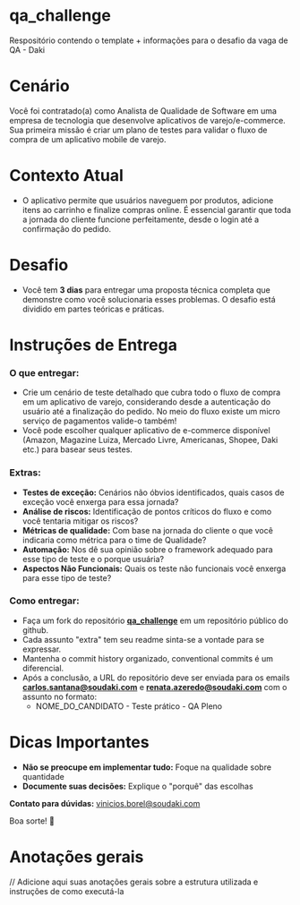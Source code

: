 # qa_challenge
Respositório contendo o template + informações para o desafio da vaga de QA - Daki

# **Cenário**

Você foi contratado(a) como Analista de Qualidade de Software em uma empresa de tecnologia que desenvolve aplicativos de varejo/e-commerce. Sua primeira missão é criar um plano de testes para validar o fluxo de compra de um aplicativo mobile de varejo.

# **Contexto Atual**

- O aplicativo permite que usuários naveguem por produtos, adicione itens ao carrinho e finalize compras online. É essencial garantir que toda a jornada do cliente funcione perfeitamente, desde o login até a confirmação do pedido.

# **Desafio**

- Você tem **3 dias** para entregar uma proposta técnica completa que demonstre como você solucionaria esses problemas. O desafio está dividido em partes teóricas e práticas.

# **Instruções de Entrega**

### O que entregar:

- Crie um cenário de teste detalhado que cubra todo o fluxo de compra em um aplicativo de varejo, considerando desde a autenticação do usuário até a finalização do pedido. No meio do fluxo existe um micro serviço de pagamentos valide-o também!
- Você pode escolher qualquer aplicativo de e-commerce disponível (Amazon, Magazine Luiza, Mercado Livre, Americanas, Shopee, Daki etc.) para basear seus testes.

### Extras:
- **Testes de exceção:** Cenários não óbvios identificados, quais casos de exceção você enxerga para essa jornada?
- **Análise de riscos:** Identificação de pontos críticos do fluxo e como você tentaria mitigar os riscos?
- **Métricas de qualidade:** Com base na jornada do cliente o que você indicaria como métrica para o time de Qualidade? 
- **Automação:** Nos dê sua opinião sobre o framework adequado para esse tipo de teste e o porque usuária? 
- **Aspectos Não Funcionais:** Quais os teste não funcionais você enxerga para esse tipo de teste?

### Como entregar:

- Faça um fork do repositório [**qa_challenge**](https://github.com/JOKR-Services/qa_challenge/fork) em um repositório público do github.
- Cada assunto "extra" tem seu readme sinta-se a vontade para se expressar. 
- Mantenha o commit history organizado, conventional commits é um diferencial.
- Após a conclusão, a URL do repositório deve ser enviada para os emails **carlos.santana@soudaki.com** e **renata.azeredo@soudaki.com** com o assunto no formato:
    - NOME_DO_CANDIDATO - Teste prático - QA Pleno

# **Dicas Importantes**

- **Não se preocupe em implementar tudo:** Foque na qualidade sobre quantidade
- **Documente suas decisões:** Explique o "porquê" das escolhas


**Contato para dúvidas:** vinicios.borel@soudaki.com

Boa sorte! 🚀

# Anotações gerais
// Adicione aqui suas anotações gerais sobre a estrutura utilizada e instruções de como executá-la